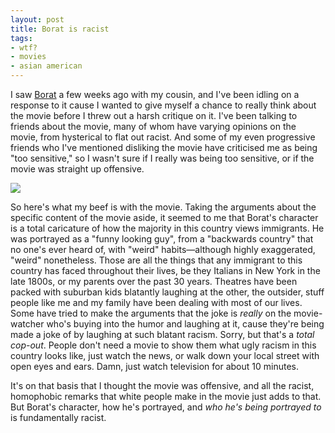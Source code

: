 ```yaml
---
layout: post
title: Borat is racist
tags:
- wtf?
- movies
- asian american
---
```

I saw [Borat](http://www.boratmovie.com/) a few weeks ago with my cousin, and I've been idling on a response to it cause I wanted to give myself a chance to really think about the movie before I threw out a harsh critique on it. I've been talking to friends about the movie, many of whom have varying opinions on the movie, from hysterical to flat out racist. And some of my even progressive friends who I've mentioned disliking the movie have criticised me as being "too sensitive," so I wasn't sure if I really was being too sensitive, or if the movie was straight up offensive.

![](http://ia.media-imdb.com/images/M/MV5BMTk0MTQ3NDQ4Ml5BMl5BanBnXkFtZTcwOTQ3OTQzMw@@._V1_SY1000_CR0,0,676,1000_AL_.jpg)

So here's what my beef is with the movie. Taking the arguments about the specific content of the movie aside, it seemed to me that Borat's character is a total caricature of how the majority in this country views immigrants. He was portrayed as a "funny looking guy", from a "backwards country" that no one's ever heard of, with "weird" habits&#8212;although highly exaggerated, "weird" nonetheless. Those are all the things that any immigrant to this country has faced throughout their lives, be they Italians in New York in the late 1800s, or my parents over the past 30 years. Theatres have been packed with suburban kids blatantly laughing at the other, the outsider, stuff people like me and my family have been dealing with most of our lives. Some have tried to make the arguments that the joke is _really_ on the movie-watcher who's buying into the humor and laughing at it, cause they're being made a joke of by laughing at such blatant racism. Sorry, but that's a _total cop-out_. People don't need a movie to show them what ugly racism in this country looks like, just watch the news, or walk down your local street with open eyes and ears. Damn, just watch television for about 10 minutes.

It's on that basis that I thought the movie was offensive, and all the racist, homophobic remarks that white people make in the movie just adds to that. But Borat's character, how he's portrayed, and _who he's being portrayed to_ is fundamentally racist.

